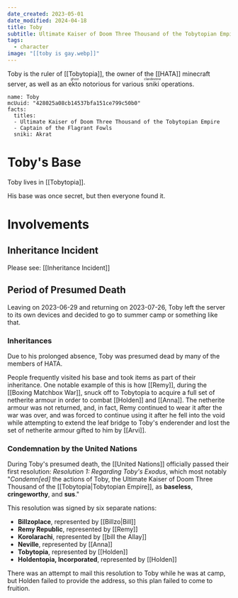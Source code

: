 ```yaml
---
date_created: 2023-05-01
date_modified: 2024-04-18
title: Toby
subtitle: Ultimate Kaiser of Doom Three Thousand of the Tobytopian Empire
tags:
  - character
image: "[[toby is gay.webp]]"
---
```


Toby is the ruler of [[Tobytopia]], the owner of the [[HATA]] minecraft server, as well as an <ruby>ekto<rt>ghost</rt></ruby> notorious for various <ruby>sniki<rt>clandestine</rt></ruby> operations.

```infobox-character
name: Toby
mcUuid: "428025a08cb14537bfa151ce799c50b0"
facts:
  titles:
  - Ultimate Kaiser of Doom Three Thousand of the Tobytopian Empire
  - Captain of the Flagrant Fowls
  sniki: Akrat
```

# Toby's Base

Toby lives in [[Tobytopia]].

His base was once secret, but then everyone found it.

# Involvements

## Inheritance Incident

Please see: [[Inheritance Incident]]

## Period of Presumed Death

Leaving on 2023-06-29 and returning on 2023-07-26, Toby left the server to its own devices and decided to go to summer camp or something like that.

### Inheritances

Due to his prolonged absence, Toby was presumed dead by many of the members of HATA. 

People frequently visited his base and took items as part of their inheritance. One notable example of this is how [[Remy]], during the [[Boxing Matchbox War]], snuck off to Tobytopia to acquire a full set of netherite armour in order to combat [[Holden]] and [[Anna]]. The netherite armour was not returned, and, in fact, Remy continued to wear it after the war was over, and was forced to continue using it after he fell into the void while attempting to extend the leaf bridge to Toby's enderender and lost the set of netherite armour gifted to him by [[Arvi]].

### Condemnation by the United Nations

During Toby's presumed death, the [[United Nations]] officially passed their first resolution: *Resolution 1: Regarding Toby's Exodus*, which most notably "*Condemn[ed]* the actions of Toby, the Ultimate Kaiser of Doom Three Thousand of the [[Tobytopia|Tobytopian Empire]], as **baseless**, **cringeworthy**, and **sus**."

This resolution was signed by six separate nations:
- **Billzoplace**, represented by [[Billzo|Bill]]
- **Remy Republic**, represented by [[Remy]]
- **Korolarachi**, represented by [[bill the Allay]]
- **Neville**, represented by [[Anna]]
- **Tobytopia**, represented by [[Holden]]
- **Holdentopia, Incorporated**, represented by [[Holden]]

There was an attempt to mail this resolution to Toby while he was at camp, but Holden failed to provide the address, so this plan failed to come to fruition.
